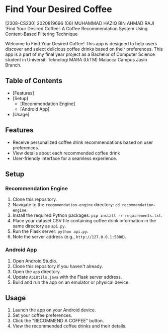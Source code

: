 # Find Your Desired Coffee
[2308-CS230] 2020819696 (06) MUHAMMAD HAZIQ BIN AHMAD RAJI
‘Find Your Desired Coffee’: A Coffee Recommendation System Using Content-Based Filtering Technique

Welcome to Find Your Desired Coffee! This app is designed to help users discover and select delicious coffee drinks based on their preferences. This app is a part of my final year project as a Bachelor of Computer Science student in Universiti Teknologi MARA (UiTM) Malacca Campus Jasin Branch.

## Table of Contents
- [Features]
- [Setup]
  - [Recommendation Engine]
  - [Android App]
- [Usage]

## Features
- Receive personalized coffee drink recommendations based on user preferences.
- View details about each recommended coffee drink
- User-friendly interface for a seamless experience.

## Setup

### Recommendation Engine
1. Clone this repository.
2. Navigate to the `recommendation-engine` directory: `cd recommendation-engine`.
3. Install the required Python packages: `pip install -r requirements.txt`.
4. Place your dataset CSV file containing coffee drink information in the same directory as `api.py`.
5. Run the Flask server: `python api.py`.
6. Note the server address (e.g., `http://127.0.0.1:5000`).

### Android App
1. Open Android Studio.
2. Clone this repository if you haven't already.
3. Open the `app` directory.
4. Update `ApiUtils.java` with the Flask server address.
5. Build and run the app on an emulator or physical device.

## Usage
1. Launch the app on your Android device.
2. Set your coffee preferences.
3. Click the "RECOMMEND A COFFEE" button.
4. View the recommended coffee drinks and their details.
